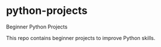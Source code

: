 # python-projects
Beginner Python Projects

This repo contains beginner projects to improve Python skills.
